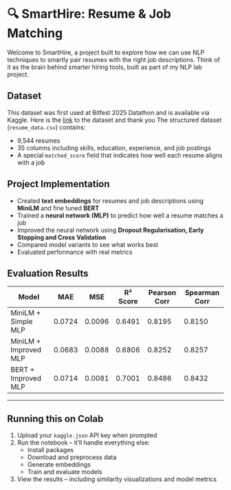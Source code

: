 # 🔍 SmartHire: Resume & Job Matching 

Welcome to SmartHire, a project built to explore how we can use NLP techniques to smartly pair resumes with the right job descriptions. Think of it as the brain behind smarter hiring tools, built as part of my NLP lab project.

##  Dataset 

This dataset was first used at Bitfest 2025 Datathon and is available via Kaggle.
Here is the [link](https://www.kaggle.com/datasets/saugataroyarghya/resume-dataset) to the dataset and thank you 
The structured dataset (`resume_data.csv`) contains:

- 9,544 resumes  
- 35 columns including skills, education, experience, and job postings  
- A special `matched_score` field that indicates how well each resume aligns with a job  


##  Project Implementation

- Created **text embeddings** for resumes and job descriptions using **MiniLM** and fine tuned **BERT**
- Trained a **neural network (MLP)** to predict how well a resume matches a job
- Improved the neural network using **Dropout Regularisation, Early Stopping and Cross Validation**
- Compared model variants to see what works best
- Evaluated performance with real metrics

##  Evaluation Results  

| Model                    | MAE    | MSE    | R² Score | Pearson Corr | Spearman Corr |
|-------------------------|--------|--------|-----------|----------------|-----------------|
| MiniLM + Simple MLP     | 0.0724 | 0.0096 | 0.6491    | 0.8195         | 0.8150          |
| MiniLM + Improved MLP   | 0.0683 | 0.0088 | 0.6806    | 0.8252         | 0.8257          |
| BERT + Improved MLP     | 0.0714 | 0.0081 | 0.7001    | 0.8486         | 0.8432          |

---

##  Running this on Colab  

1. Upload your `kaggle.json` API key when prompted  
2. Run the notebook – it’ll handle everything else:  
   - Install packages  
   - Download and preprocess data  
   - Generate embeddings  
   - Train and evaluate models  
3. View the results – including similarity visualizations and model metrics  
